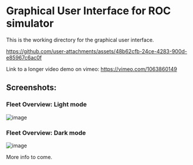 # Graphical User Interface for ROC simulator

This is the working directory for the graphical user interface. 


https://github.com/user-attachments/assets/48b62cfb-24ce-4283-900d-e85967c6ac0f

Link to a longer video demo on vimeo: https://vimeo.com/1063860149


## Screenshots:
### Fleet Overview: Light mode
![image](https://github.com/user-attachments/assets/395acd25-615d-47af-b4ec-8e610e865778)

### Fleet Overview: Dark mode
![image](https://github.com/user-attachments/assets/7d1da0a5-cc1c-43f2-9fcc-4d6b431ad697)


More info to come.
